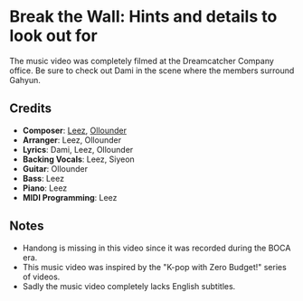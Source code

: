 # Break the Wall: Hints and details to look out for

The music video was completely filmed at the Dreamcatcher Company office.
Be sure to check out Dami in the scene where the members surround Gahyun.

## Credits

* **Composer**: [Leez](https://www.discogs.com/artist/6450670-Leez-2), [Ollounder](https://www.discogs.com/artist/6450665-Ollounder)
* **Arranger**: Leez, Ollounder
* **Lyrics**: Dami, Leez, Ollounder
* **Backing Vocals**: Leez, Siyeon
* **Guitar**: Ollounder
* **Bass**: Leez
* **Piano**: Leez
* **MIDI Programming**: Leez

## Notes

* Handong is missing in this video since it was recorded during the BOCA era.
* This music video was inspired by the "K-pop with Zero Budget!" series of videos.
* Sadly the music video completely lacks English subtitles.

